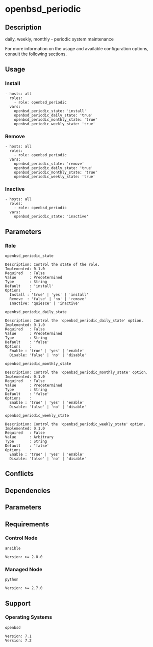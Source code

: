 # openbsd_periodic

## Description

daily, weekly, monthly - periodic system maintenance

For more information on the usage and available configuration options,
consult the following sections.

## Usage

### Install

```
- hosts: all
  roles:
    - role: openbsd_periodic
  vars:
    openbsd_periodic_state: 'install'
    openbsd_periodic_daily_state: 'true'
    openbsd_periodic_monthly_state: 'true'
    openbsd_periodic_weekly_state: 'true'
```

### Remove

```
- hosts: all
  roles:
    - role: openbsd_periodic
  vars:
    openbsd_periodic_state: 'remove'
    openbsd_periodic_daily_state: 'true'
    openbsd_periodic_monthly_state: 'true'
    openbsd_periodic_weekly_state: 'true'
```

### Inactive

```
- hosts: all
  roles:
    - role: openbsd_periodic
  vars:
    openbsd_periodic_state: 'inactive'
```

## Parameters

### Role

`openbsd_periodic_state`

    Description: Control the state of the role.
    Implemented: 0.1.0
    Required   : False
    Value      : Predetermined
    Type       : String
    Default    : 'install'
    Options    :
      Install : 'true' | 'yes' | 'install'
      Remove  : 'false' | 'no' | 'remove'
      Inactive: 'quiesce' | 'inactive'

`openbsd_periodic_daily_state`

    Description: Control the 'openbsd_periodic_daily_state' option.
    Implemented: 0.1.0
    Required   : False
    Value      : Predetermined
    Type       : String
    Default    : 'false'
    Options    :
      Enable : 'true' | 'yes' | 'enable'
      Disable: 'false' | 'no' | 'disable'

`openbsd_periodic_monthly_state`

    Description: Control the 'openbsd_periodic_monthly_state' option.
    Implemented: 0.1.0
    Required   : False
    Value      : Predetermined
    Type       : String
    Default    : 'false'
    Options    :
      Enable : 'true' | 'yes' | 'enable'
      Disable: 'false' | 'no' | 'disable'

`openbsd_periodic_weekly_state`

    Description: Control the 'openbsd_periodic_weekly_state' option.
    Implemented: 0.1.0
    Required   : False
    Value      : Arbitrary
    Type       : String
    Default    : 'false'
    Options    :
      Enable : 'true' | 'yes' | 'enable'
      Disable: 'false' | 'no' | 'disable'

## Conflicts

## Dependencies

## Parameters

## Requirements

### Control Node

`ansible`

    Version: >= 2.8.0

### Managed Node

`python`

    Version: >= 2.7.0

## Support

### Operating Systems

`openbsd`

    Version: 7.1
    Version: 7.2
